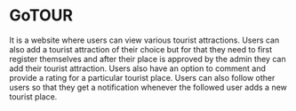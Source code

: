 # GoTOUR

It is a website where users can view various tourist attractions. Users can also add a tourist attraction of their choice but for that they need to first register themselves and after their place is approved by the admin they can add their tourist attraction. Users also have an option to comment and provide a rating for a particular tourist place. Users can also follow other users so that they get a notification whenever the followed user adds a new tourist place.

